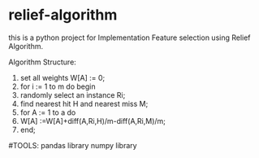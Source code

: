 # relief-algorithm
this is a python project for Implementation Feature selection using Relief Algorithm.

Algorithm Structure:

1. set all weights W[A] := 0;
2. for i := 1 to m do begin
3. randomly select an instance Ri;
4. find nearest hit H and nearest miss M;
5. for A := 1 to a do
6. W[A] :=W[A]+diff(A,Ri,H)/m-diff(A,Ri,M)/m;
7. end;

#TOOLS:
pandas library
numpy library
